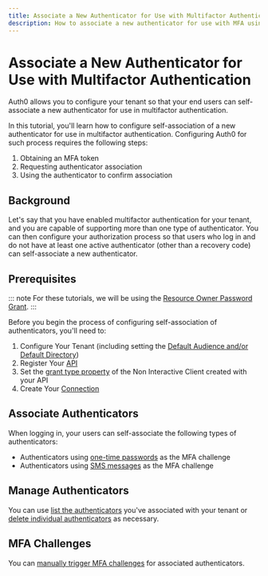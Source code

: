 ```yaml
---
title: Associate a New Authenticator for Use with Multifactor Authentication
description: How to associate a new authenticator for use with MFA using the new MFA API endpoints
---
```

# Associate a New Authenticator for Use with Multifactor Authentication

Auth0 allows you to configure your tenant so that your end users can self-associate a new authenticator for use in multifactor authentication.

In this tutorial, you'll learn how to configure self-association of a new authenticator for use in multifactor authentication. Configuring Auth0 for such process requires the following steps:

1. Obtaining an MFA token
2. Requesting authenticator association
3. Using the authenticator to confirm association

## Background

Let's say that you have enabled multifactor authentication for your tenant, and you are capable of supporting more than one type of authenticator. You can then configure your authorization process so that users who log in and do not have at least one active authenticator (other than a recovery code) can self-associate a new authenticator.

## Prerequisites

::: note
For these tutorials, we will be using the [Resource Owner Password Grant](/api-auth/tutorials/password-grant).
:::

Before you begin the process of configuring self-association of authenticators, you'll need to:

1. Configure Your Tenant (including setting the [Default Audience and/or Default Directory](/dashboard-tenant-settings#api-authorization-settings))
1. Register Your [API](https://auth0.com/docs/apis#how-to-configure-an-api-in-auth0)
1. Set the [grant type property](/clients/client-grant-types) of the Non Interactive Client created with your API
1. Create Your [Connection](/connections/database)

## Associate Authenticators

When logging in, your users can self-associate the following types of authenticators:

* Authenticators using [one-time passwords](/multifactor-authentication/api/otp) as the MFA challenge
* Authenticators using [SMS messages](/multifactor-authentication/api/oob) as the MFA challenge

## Manage Authenticators

You can use [list the authenticators](/multifactor-authentication/api/manage#list-authenticators) you've associated with your tenant or [delete individual authenticators](/multifactor-authentication/api/manage#delete-authenticators) as necessary.

## MFA Challenges

You can [manually trigger MFA challenges](/multifactor-authentication/api/challenges) for associated authenticators.